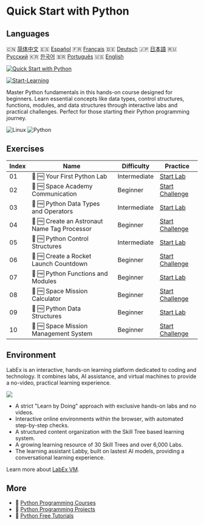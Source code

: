 # Quick Start with Python

## Languages

🇨🇳 [简体中文](README_zh.md) 🇪🇸 [Español](README_es.md) 🇫🇷 [Français](README_fr.md) 🇩🇪 [Deutsch](README_de.md) 🇯🇵 [日本語](README_ja.md) 🇷🇺 [Русский](README_ru.md) 🇰🇷 [한국어](README_ko.md) 🇧🇷 [Português](README_pt.md) 🇺🇸 [English](README.md) 

[![Quick Start with Python](https://cover-creator.labex.io/quick-start-with-python.png)](https://labex.io/courses/quick-start-with-python)

[![Start-Learning](https://img.shields.io/badge/Start-Learning-whitesmoke?style=for-the-badge)](https://labex.io/courses/quick-start-with-python)

Master Python fundamentals in this hands-on course designed for beginners. Learn essential concepts like data types, control structures, functions, modules, and data structures through interactive labs and practical challenges. Perfect for those starting their Python programming journey.

![Linux](https://img.shields.io/badge/Linux-whitesmoke?style=for-the-badge&logo=linux)
![Python](https://img.shields.io/badge/Python-whitesmoke?style=for-the-badge&logo=python)


## Exercises

|   Index | Name                                         | Difficulty   | Practice                                                                                                                      |
|---------|----------------------------------------------|--------------|-------------------------------------------------------------------------------------------------------------------------------|
|      01 | 📖 🆓 Your First Python Lab                  | Intermediate | <a target='_blank' href='https://labex.io/tutorials/python-your-first-python-lab-270256'>Start Lab</a>                        |
|      02 | 🎯 🆓 Space Academy Communication            | Beginner     | <a target='_blank' href='https://labex.io/tutorials/python-space-academy-communication-393069'>Start Challenge</a>            |
|      03 | 📖 🆓 Python Data Types and Operators        | Intermediate | <a target='_blank' href='https://labex.io/tutorials/python-python-data-types-and-operators-393077'>Start Lab</a>              |
|      04 | 🎯 🆓 Create an Astronaut Name Tag Processor | Beginner     | <a target='_blank' href='https://labex.io/tutorials/python-create-an-astronaut-name-tag-processor-393083'>Start Challenge</a> |
|      05 | 📖 🆓 Python Control Structures              | Intermediate | <a target='_blank' href='https://labex.io/tutorials/python-python-control-structures-393123'>Start Lab</a>                    |
|      06 | 🎯 🆓 Create a Rocket Launch Countdown       | Beginner     | <a target='_blank' href='https://labex.io/tutorials/python-create-a-rocket-launch-countdown-393128'>Start Challenge</a>       |
|      07 | 📖 🆓 Python Functions and Modules           | Beginner     | <a target='_blank' href='https://labex.io/tutorials/python-python-functions-and-modules-393141'>Start Lab</a>                 |
|      08 | 🎯 🆓 Space Mission Calculator               | Beginner     | <a target='_blank' href='https://labex.io/tutorials/python-space-mission-calculator-393156'>Start Challenge</a>               |
|      09 | 📖 🆓 Python Data Structures                 | Beginner     | <a target='_blank' href='https://labex.io/tutorials/python-python-data-structures-393168'>Start Lab</a>                       |
|      10 | 🎯 🆓 Space Mission Management System        | Beginner     | <a target='_blank' href='https://labex.io/tutorials/python-space-mission-management-system-393176'>Start Challenge</a>        |

## Environment

LabEx is an interactive, hands-on learning platform dedicated to coding and technology. It combines labs, AI assistance, and virtual machines to provide a no-video, practical learning experience.

![](https://tutorial-screenshot.getvm.io/images/vm-1725247253.png)

- A strict "Learn by Doing" approach with exclusive hands-on labs and no videos.
- Interactive online environments within the browser, with automated step-by-step checks.
- A structured content organization with the Skill Tree based learning system.
- A growing learning resource of 30 Skill Trees and over 6,000 Labs.
- The learning assistant Labby, built on lastest AI models, providing a conversational learning experience.

Learn more about [LabEx VM](https://support.labex.io/using-labex/virtual-machine).

## More

- 🔗 [Python Programming Courses](https://github.com/labex-labs/awesome-programming-courses)
- 🔗 [Python Programming Projects](https://github.com/labex-labs/awesome-programming-projects)
- 🔗 [Python Free Tutorials](https://github.com/labex-labs/python-free-tutorials)

